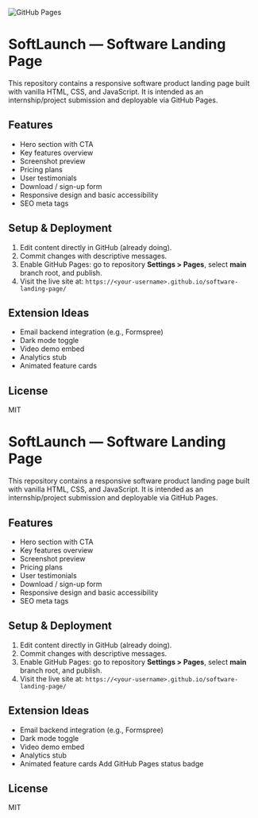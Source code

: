 ![GitHub Pages](https://img.shields.io/github/pages/status/Satvik12345678/software-landing-page?style=flat)
# SoftLaunch — Software Landing Page

This repository contains a responsive software product landing page built with vanilla HTML, CSS, and JavaScript. It is intended as an internship/project submission and deployable via GitHub Pages.

## Features

- Hero section with CTA  
- Key features overview  
- Screenshot preview  
- Pricing plans  
- User testimonials  
- Download / sign-up form  
- Responsive design and basic accessibility  
- SEO meta tags  

## Setup & Deployment

1. Edit content directly in GitHub (already doing).  
2. Commit changes with descriptive messages.  
3. Enable GitHub Pages: go to repository **Settings > Pages**, select **main** branch root, and publish.  
4. Visit the live site at: `https://<your-username>.github.io/software-landing-page/`

## Extension Ideas

- Email backend integration (e.g., Formspree)  
- Dark mode toggle  
- Video demo embed  
- Analytics stub  
- Animated feature cards  

## License

MIT
# SoftLaunch — Software Landing Page

This repository contains a responsive software product landing page built with vanilla HTML, CSS, and JavaScript. It is intended as an internship/project submission and deployable via GitHub Pages.

## Features

- Hero section with CTA  
- Key features overview  
- Screenshot preview  
- Pricing plans  
- User testimonials  
- Download / sign-up form  
- Responsive design and basic accessibility  
- SEO meta tags  

## Setup & Deployment

1. Edit content directly in GitHub (already doing).  
2. Commit changes with descriptive messages.  
3. Enable GitHub Pages: go to repository **Settings > Pages**, select **main** branch root, and publish.  
4. Visit the live site at: `https://<your-username>.github.io/software-landing-page/`

## Extension Ideas

- Email backend integration (e.g., Formspree)  
- Dark mode toggle  
- Video demo embed  
- Analytics stub  
- Animated feature cards
Add GitHub Pages status badge

## License

MIT
